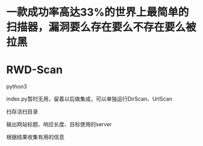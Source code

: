 # 一款成功率高达33%的世界上最简单的扫描器，漏洞要么存在要么不存在要么被拉黑

# RWD-Scan
python3


index.py暂时无用，留着以后做集成，可以单独运行DirScan、UrlScan

扫存活扫目录

输出网站标题、响应长度、目标使用的server

根据结果收集有用的信息
